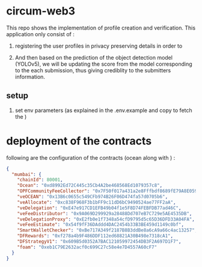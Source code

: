 # circum-web3

This repo shows the implementation of profile creation and verification.  This application only consist of : 

1. registering the user profiles in privacy preserving details in order to 

2. And then based on the prediction of the object detection model (YOLOv5), we will be updating the score from the model corresponding to the each submission, thus giving crediblity to the submitters information.



## setup 

1. set env parameters (as explained in the .env.example and copy to fetch the )




# deployment of the  contracts 

following are the configuration of the contracts (ocean along with ) : 

```json
{
  "mumbai": {
    "chainId": 80001,
    "Ocean": "0xd8992Ed72C445c35Cb4A2be468568Ed1079357c8",
    "OPFCommunityFeeCollector": "0x7F50f017a431a2e8Fffbdf8689fE79A8E05921ac",
    "veOCEAN": "0x13B6c0655c549CFb974B26F06D474fa57d0705b6",
    "veAllocate": "0xc838F968F3b1bFF9c11dD6bC9490524ae77FF2aA",
    "veDelegation": "0xE47e917CD1EFB49b04f1e5F8D74FEBFDB77ad46C",
    "veFeeDistributor": "0x9A069D299929a28488Dd707eB7C729e5AE4535DB",
    "veDelegationProxy": "0xE2fb0e1f7348a54cfD9795d5c65D36DFD33A04FA",
    "veFeeEstimate": "0x54f9fF36DAddd4DAC2454b33B3BE459d1149c0bf",
    "SmartWalletChecker": "0xBe717A349f2187B8B3ddBe8a6cA9a66c4ac13257",
    "DFRewards": "0xf278a4b9F486DDF112ed68821A30B498e7318cA1",
    "DFStrategyV1": "0x609B5d0352A7BAC121059972454DB3F2A697D1F7",
    "foam": "0xeb1C79E2632acf0c699C27c58e4e7D4557A60cF7"
  }
}
```